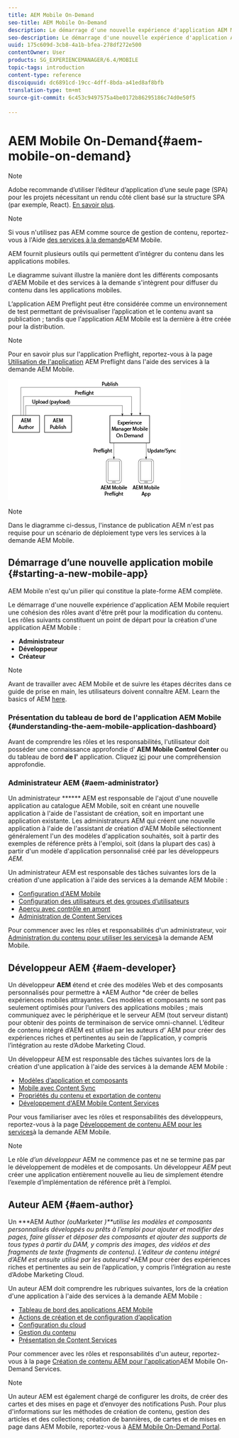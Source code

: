 ```yaml
---
title: AEM Mobile On-Demand
seo-title: AEM Mobile On-Demand
description: Le démarrage d'une nouvelle expérience d'application AEM Mobile requiert une cohésion des rôles avant d'être prêt pour la modification du contenu. Suivez cette page pour commencer à utiliser les services à la demande AEM Mobile.
seo-description: Le démarrage d'une nouvelle expérience d'application AEM Mobile requiert une cohésion des rôles avant d'être prêt pour la modification du contenu. Suivez cette page pour commencer à utiliser les services à la demande AEM Mobile.
uuid: 175c609d-3cb8-4a1b-bfea-278df272e500
contentOwner: User
products: SG_EXPERIENCEMANAGER/6.4/MOBILE
topic-tags: introduction
content-type: reference
discoiquuid: dc6891cd-19cc-4dff-8bda-a41ed8af8bfb
translation-type: tm+mt
source-git-commit: 6c453c9497575a4be0172b86295186c74d0e50f5

---
```



# AEM Mobile On-Demand{#aem-mobile-on-demand}

>[!NOTE]
>
>Adobe recommande d’utiliser l’éditeur d’application d’une seule page (SPA) pour les projets nécessitant un rendu côté client basé sur la structure SPA (par exemple, React). [En savoir plus](/help/sites-developing/spa-overview.md).

>[!NOTE]
>
>Si vous n&#39;utilisez pas AEM comme source de gestion de contenu, reportez-vous à l&#39;Aide [des services à la demande](https://helpx.adobe.com/digital-publishing-solution/topics.html)AEM Mobile.

AEM fournit plusieurs outils qui permettent d’intégrer du contenu dans les applications mobiles.

Le diagramme suivant illustre la manière dont les différents composants d&#39;AEM Mobile et des services à la demande s&#39;intègrent pour diffuser du contenu dans les applications mobiles.

L’application AEM Preflight peut être considérée comme un environnement de test permettant de prévisualiser l’application et le contenu avant sa publication ; tandis que l&#39;application AEM Mobile est la dernière à être créée pour la distribution.

>[!NOTE]
>
>Pour en savoir plus sur l&#39;application Preflight, reportez-vous à la page [Utilisation de l&#39;application](https://helpx.adobe.com/digital-publishing-solution/help/preflight-app.html) AEM Preflight dans l&#39;aide des services à la demande AEM Mobile.

![chlimage_1-171](assets/chlimage_1-171.png)

>[!NOTE]
>
>Dans le diagramme ci-dessus, l&#39;instance de publication AEM n&#39;est pas requise pour un scénario de déploiement type vers les services à la demande AEM Mobile.

## Démarrage d’une nouvelle application mobile {#starting-a-new-mobile-app}

AEM Mobile n&#39;est qu&#39;un pilier qui constitue la plate-forme AEM complète.

Le démarrage d&#39;une nouvelle expérience d&#39;application AEM Mobile requiert une cohésion des rôles avant d&#39;être prêt pour la modification du contenu. Les rôles suivants constituent un point de départ pour la création d&#39;une application AEM Mobile :

* **Administrateur**
* **Développeur**
* **Créateur**

>[!NOTE]
>
>Avant de travailler avec AEM Mobile et de suivre les étapes décrites dans ce guide de prise en main, les utilisateurs doivent connaître AEM. Learn the basics of AEM [here](/help/sites-deploying/deploy.md).

### Présentation du tableau de bord de l&#39;application AEM Mobile {#understanding-the-aem-mobile-application-dashboard}

Avant de comprendre les rôles et les responsabilités, l&#39;utilisateur doit posséder une connaissance approfondie d&#39; **AEM Mobile Control Center** ou du tableau de bord **de l&#39;** application. Cliquez [ici](/help/mobile/mobile-apps-ondemand-application-dashboard.md) pour une compréhension approfondie.

### Administrateur AEM {#aem-administrator}

Un administrateur ****** AEM est responsable de l&#39;ajout d&#39;une nouvelle application au catalogue AEM Mobile, soit en créant une nouvelle application à l&#39;aide de l&#39;assistant de création, soit en important une application existante. Les administrateurs AEM qui créent une nouvelle application à l&#39;aide de l&#39;assistant *de* création d&#39;AEM Mobile sélectionnent généralement l&#39;un des modèles d&#39;application souhaités, soit à partir des exemples de référence prêts à l&#39;emploi, soit (dans la plupart des cas) à partir d&#39;un modèle d&#39;application personnalisé créé par les développeurs *AEM.*

Un administrateur AEM est responsable des tâches suivantes lors de la création d&#39;une application à l&#39;aide des services à la demande AEM Mobile :

* [Configuration d&#39;AEM Mobile](/help/mobile/aem-mobile-setup.md)
* [Configuration des utilisateurs et des groupes d’utilisateurs](/help/mobile/aem-mobile-configure-users.md)
* [Aperçu avec contrôle en amont](/help/mobile/aem-mobile-manage-ondemand-services.md)
* [Administration de Content Services](/help/mobile/developing-content-services.md)

Pour commencer avec les rôles et responsabilités d&#39;un administrateur, voir [Administration du contenu pour utiliser les services](/help/mobile/aem-mobile.md)à la demande AEM Mobile.

## Développeur AEM {#aem-developer}

Un développeur **AEM** étend et crée des modèles Web et des composants personnalisés pour permettre à *AEM Author *de créer de belles expériences mobiles attrayantes. Ces modèles et composants ne sont pas seulement optimisés pour l’univers des applications mobiles ; mais communiquez avec le périphérique et le serveur AEM (tout serveur distant) pour obtenir des points de terminaison de service omni-channel. L’éditeur de contenu intégré d’AEM est utilisé par les auteurs *d’* AEM pour créer des expériences riches et pertinentes au sein de l’application, y compris l’intégration au reste d’Adobe Marketing Cloud.

Un développeur AEM est responsable des tâches suivantes lors de la création d&#39;une application à l&#39;aide des services à la demande AEM Mobile :

* [Modèles d’application et composants](/help/mobile/app-templates-and-components1.md)
* [Mobile avec Content Sync](/help/mobile/mobile-ondemand-contentsync.md)
* [Propriétés du contenu et exportation de contenu](/help/mobile/on-demand-content-properties-exporting.md)
* [Développement d&#39;AEM Mobile Content Services](/help/mobile/developing-content-services.md)

Pour vous familiariser avec les rôles et responsabilités des développeurs, reportez-vous à la page [Développement de contenu AEM pour les services](/help/mobile/aem-mobile-on-demand.md)à la demande AEM Mobile.

>[!NOTE]
>
>Le rôle *d’un développeur* AEM ne commence pas et ne se termine pas par le développement de modèles et de composants. Un développeur *AEM* peut créer une application entièrement nouvelle au lieu de simplement étendre l’exemple d’implémentation de référence prêt à l’emploi.

## Auteur AEM {#aem-author}

Un ***AEM Author *(ou*Marketer *)**utilise les modèles et composants personnalisés développés ou prêts à l’emploi pour ajouter et modifier des pages, faire glisser et déposer des composants et ajouter des supports de tous types à partir du DAM, y compris des images, des vidéos et des fragments de texte (fragments de contenu). L’éditeur de contenu intégré d’AEM est ensuite utilisé par les auteurs*d’*AEM pour créer des expériences riches et pertinentes au sein de l’application, y compris l’intégration au reste d’Adobe Marketing Cloud.

Un auteur AEM doit comprendre les rubriques suivantes, lors de la création d&#39;une application à l&#39;aide des services à la demande AEM Mobile :

* [Tableau de bord des applications AEM Mobile](/help/mobile/mobile-apps-ondemand-application-dashboard.md)
* [Actions de création et de configuration d’application](/help/mobile/mobile-apps-ondemand-application-create-configure-action.md)
* [Configuration du cloud](/help/mobile/mobile-on-demand-associating-an-on-demand-app-to-cloud-configuration.md)
* [Gestion du contenu](/help/mobile/mobile-apps-ondemand-manage-content-ondemand.md)
* [Présentation de Content Services](/help/mobile/develop-content-as-a-service.md)

Pour commencer avec les rôles et responsabilités d&#39;un auteur, reportez-vous à la page [Création de contenu AEM pour l&#39;application](/help/mobile/mobile-apps-ondemand.md)AEM Mobile On-Demand Services.

>[!NOTE]
>
>Un auteur AEM est également chargé de configurer les droits, de créer des cartes et des mises en page et d’envoyer des notifications Push. Pour plus d&#39;informations sur les méthodes de création de contenu, gestion des articles et des collections; création de bannières, de cartes et de mises en page dans AEM Mobile, reportez-vous à [AEM Mobile On-Demand Portal](https://helpx.adobe.com/digital-publishing-solution/topics.html#dynamicpod_reference_2).

